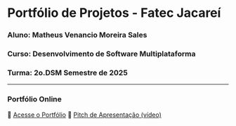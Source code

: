 # Portfólio de Projetos - Fatec Jacareí
### Aluno: Matheus Venancio Moreira Sales
### Curso: Desenvolvimento de Software Multiplataforma
### Turma: 2o.DSM Semestre de 2025
 
---

### Portfólio Online  
🔗 [Acesse o Portfólio]()
🎤 [Pitch de Apresentação (vídeo)](LINK_PARA_VIDEO_NO_TEAMS)
